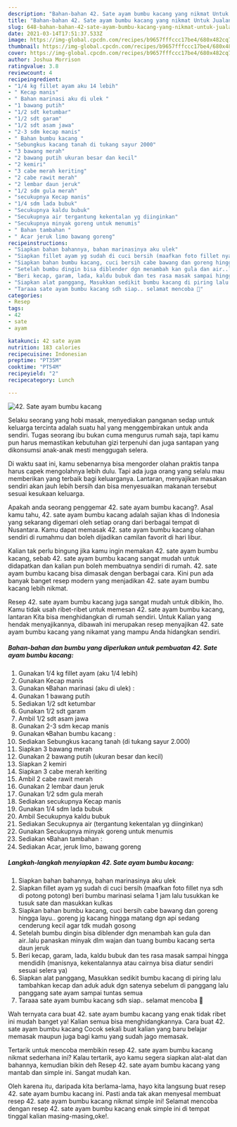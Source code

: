 ```yaml
---
description: "Bahan-bahan 42. Sate ayam bumbu kacang yang nikmat Untuk Jualan"
title: "Bahan-bahan 42. Sate ayam bumbu kacang yang nikmat Untuk Jualan"
slug: 648-bahan-bahan-42-sate-ayam-bumbu-kacang-yang-nikmat-untuk-jualan
date: 2021-03-14T17:51:37.533Z
image: https://img-global.cpcdn.com/recipes/b9657fffccc17be4/680x482cq70/42-sate-ayam-bumbu-kacang-foto-resep-utama.jpg
thumbnail: https://img-global.cpcdn.com/recipes/b9657fffccc17be4/680x482cq70/42-sate-ayam-bumbu-kacang-foto-resep-utama.jpg
cover: https://img-global.cpcdn.com/recipes/b9657fffccc17be4/680x482cq70/42-sate-ayam-bumbu-kacang-foto-resep-utama.jpg
author: Joshua Morrison
ratingvalue: 3.8
reviewcount: 4
recipeingredient:
- "1/4 kg fillet ayam aku 14 lebih"
- " Kecap manis"
- " Bahan marinasi aku di ulek "
- "1 bawang putih"
- "1/2 sdt ketumbar"
- "1/2 sdt garam"
- "1/2 sdt asam jawa"
- "2-3 sdm kecap manis"
- " Bahan bumbu kacang "
- "Sebungkus kacang tanah di tukang sayur 2000"
- "3 bawang merah"
- "2 bawang putih ukuran besar dan kecil"
- "2 kemiri"
- "3 cabe merah keriting"
- "2 cabe rawit merah"
- "2 lembar daun jeruk"
- "1/2 sdm gula merah"
- "secukupnya Kecap manis"
- "1/4 sdm lada bubuk"
- "Secukupnya kaldu bubuk"
- "Secukupnya air tergantung kekentalan yg diinginkan"
- "Secukupnya minyak goreng untuk menumis"
- " Bahan tambahan "
- " Acar jeruk limo bawang goreng"
recipeinstructions:
- "Siapkan bahan bahannya, bahan marinasinya aku ulek"
- "Siapkan fillet ayam yg sudah di cuci bersih (maafkan foto fillet nya sdh di potong potong) beri bumbu marinasi selama 1 jam lalu tusukkan ke tusuk sate dan masukkan kulkas"
- "Siapkan bahan bumbu kacang, cuci bersih cabe bawang dan goreng hingga layu.. goreng jg kacang hingga matang dgn api sedang cenderung kecil agar tdk mudah gosong"
- "Setelah bumbu dingin bisa diblender dgn menambah kan gula dan air..lalu panaskan minyak dlm wajan dan tuang bumbu kacang serta daun jeruk"
- "Beri kecap, garam, lada, kaldu bubuk dan tes rasa masak sampai hingga mendidih (manisnya, kekentalannya atau cairnya bisa diatur sendiri sesuai selera ya)"
- "Siapkan alat panggang, Masukkan sedikit bumbu kacang di piring lalu tambahkan kecap dan aduk aduk dgn satenya sebelum di panggang lalu panggang sate ayam sampai tuntas semua"
- "Taraaa sate ayam bumbu kacang sdh siap.. selamat mencoba 🥳"
categories:
- Resep
tags:
- 42
- sate
- ayam

katakunci: 42 sate ayam 
nutrition: 183 calories
recipecuisine: Indonesian
preptime: "PT35M"
cooktime: "PT54M"
recipeyield: "2"
recipecategory: Lunch

---
```



![42. Sate ayam bumbu kacang](https://img-global.cpcdn.com/recipes/b9657fffccc17be4/680x482cq70/42-sate-ayam-bumbu-kacang-foto-resep-utama.jpg)

Selaku seorang yang hobi masak, menyediakan panganan sedap untuk keluarga tercinta adalah suatu hal yang menggembirakan untuk anda sendiri. Tugas seorang ibu bukan cuma mengurus rumah saja, tapi kamu pun harus memastikan kebutuhan gizi terpenuhi dan juga santapan yang dikonsumsi anak-anak mesti menggugah selera.

Di waktu  saat ini, kamu sebenarnya bisa mengorder olahan praktis tanpa harus capek mengolahnya lebih dulu. Tapi ada juga orang yang selalu mau memberikan yang terbaik bagi keluarganya. Lantaran, menyajikan masakan sendiri akan jauh lebih bersih dan bisa menyesuaikan makanan tersebut sesuai kesukaan keluarga. 



Apakah anda seorang penggemar 42. sate ayam bumbu kacang?. Asal kamu tahu, 42. sate ayam bumbu kacang adalah sajian khas di Indonesia yang sekarang digemari oleh setiap orang dari berbagai tempat di Nusantara. Kamu dapat memasak 42. sate ayam bumbu kacang olahan sendiri di rumahmu dan boleh dijadikan camilan favorit di hari libur.

Kalian tak perlu bingung jika kamu ingin memakan 42. sate ayam bumbu kacang, sebab 42. sate ayam bumbu kacang sangat mudah untuk didapatkan dan kalian pun boleh membuatnya sendiri di rumah. 42. sate ayam bumbu kacang bisa dimasak dengan berbagai cara. Kini pun ada banyak banget resep modern yang menjadikan 42. sate ayam bumbu kacang lebih nikmat.

Resep 42. sate ayam bumbu kacang juga sangat mudah untuk dibikin, lho. Kamu tidak usah ribet-ribet untuk memesan 42. sate ayam bumbu kacang, lantaran Kita bisa menghidangkan di rumah sendiri. Untuk Kalian yang hendak menyajikannya, dibawah ini merupakan resep menyajikan 42. sate ayam bumbu kacang yang nikamat yang mampu Anda hidangkan sendiri.

<!--inarticleads1-->

##### Bahan-bahan dan bumbu yang diperlukan untuk pembuatan 42. Sate ayam bumbu kacang:

1. Gunakan 1/4 kg fillet ayam (aku 1/4 lebih)
1. Gunakan  Kecap manis
1. Gunakan  🌀Bahan marinasi (aku di ulek) :
1. Gunakan 1 bawang putih
1. Sediakan 1/2 sdt ketumbar
1. Gunakan 1/2 sdt garam
1. Ambil 1/2 sdt asam jawa
1. Gunakan 2-3 sdm kecap manis
1. Gunakan  🌀Bahan bumbu kacang :
1. Sediakan Sebungkus kacang tanah (di tukang sayur 2.000)
1. Siapkan 3 bawang merah
1. Gunakan 2 bawang putih (ukuran besar dan kecil)
1. Siapkan 2 kemiri
1. Siapkan 3 cabe merah keriting
1. Ambil 2 cabe rawit merah
1. Gunakan 2 lembar daun jeruk
1. Gunakan 1/2 sdm gula merah
1. Sediakan secukupnya Kecap manis
1. Gunakan 1/4 sdm lada bubuk
1. Ambil Secukupnya kaldu bubuk
1. Sediakan Secukupnya air (tergantung kekentalan yg diinginkan)
1. Gunakan Secukupnya minyak goreng untuk menumis
1. Sediakan  🌀Bahan tambahan :
1. Sediakan  Acar, jeruk limo, bawang goreng




<!--inarticleads2-->

##### Langkah-langkah menyiapkan 42. Sate ayam bumbu kacang:

1. Siapkan bahan bahannya, bahan marinasinya aku ulek
1. Siapkan fillet ayam yg sudah di cuci bersih (maafkan foto fillet nya sdh di potong potong) beri bumbu marinasi selama 1 jam lalu tusukkan ke tusuk sate dan masukkan kulkas
1. Siapkan bahan bumbu kacang, cuci bersih cabe bawang dan goreng hingga layu.. goreng jg kacang hingga matang dgn api sedang cenderung kecil agar tdk mudah gosong
1. Setelah bumbu dingin bisa diblender dgn menambah kan gula dan air..lalu panaskan minyak dlm wajan dan tuang bumbu kacang serta daun jeruk
1. Beri kecap, garam, lada, kaldu bubuk dan tes rasa masak sampai hingga mendidih (manisnya, kekentalannya atau cairnya bisa diatur sendiri sesuai selera ya)
1. Siapkan alat panggang, Masukkan sedikit bumbu kacang di piring lalu tambahkan kecap dan aduk aduk dgn satenya sebelum di panggang lalu panggang sate ayam sampai tuntas semua
1. Taraaa sate ayam bumbu kacang sdh siap.. selamat mencoba 🥳




Wah ternyata cara buat 42. sate ayam bumbu kacang yang enak tidak ribet ini mudah banget ya! Kalian semua bisa menghidangkannya. Cara buat 42. sate ayam bumbu kacang Cocok sekali buat kalian yang baru belajar memasak maupun juga bagi kamu yang sudah jago memasak.

Tertarik untuk mencoba membikin resep 42. sate ayam bumbu kacang nikmat sederhana ini? Kalau tertarik, ayo kamu segera siapkan alat-alat dan bahannya, kemudian bikin deh Resep 42. sate ayam bumbu kacang yang mantab dan simple ini. Sangat mudah kan. 

Oleh karena itu, daripada kita berlama-lama, hayo kita langsung buat resep 42. sate ayam bumbu kacang ini. Pasti anda tak akan menyesal membuat resep 42. sate ayam bumbu kacang nikmat simple ini! Selamat mencoba dengan resep 42. sate ayam bumbu kacang enak simple ini di tempat tinggal kalian masing-masing,oke!.

